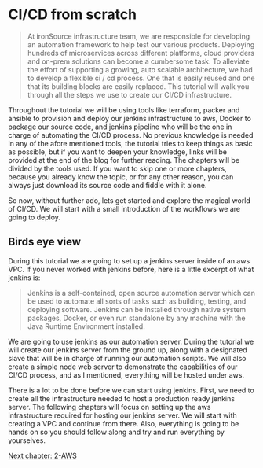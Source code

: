 # CI/CD from scratch

> At ironSource infrastructure team, we are responsible for developing an automation framework to help test our various products.
Deploying hundreds of microservices across different platforms, cloud providers and on-prem solutions can become a cumbersome
task. To alleviate the effort of supporting a growing, auto scalable architecture, we had to develop a flexible ci / cd process. One that is easily reused and one that its building blocks are easily replaced. 
This tutorial will walk you through all the steps we use to create our CI/CD infrastructure. 

Throughout the tutorial we will be using tools like terraform, packer and ansible to provision and deploy our jenkins infrastructure to aws, Docker to package our source code, and jenkins pipeline who will be the one in charge of automating the CI/CD process.
No previous knowledge is needed in any of the afore mentioned tools, the tutorial tries to keep things as basic as possible, but if you want to deepen your knowledge, 
links will be provided at the end of the blog for further reading. The chapters will be divided by the tools used. If you want to skip one or more 
chapters, because you already know the topic, or for any other reason, you can always just download its source code and fiddle with it alone. 

So now, without further ado, lets get started and explore the magical world of CI/CD. We will start with a small introduction of the workflows we are going to deploy. 

## Birds eye view

During this tutorial we are going to set up a jenkins server inside of an aws VPC. 
If you never worked with jenkins before, here is a little excerpt of what jenkins is: 

>Jenkins is a self-contained, open source automation server which can be used to automate all sorts of tasks such as building, testing, and deploying software. Jenkins can be installed through native system packages, Docker, or even run standalone by any machine with the Java Runtime Environment installed.

We are going to use jenkins as our automation server. 
During the tutorial we will create our jenkins server from the ground up, 
along with a designated slave that will be in charge of running our automation scripts. 
We will also create a simple node web server to demonstrate the capabilities of our CI/CD process, and as I mentioned, 
everything will be hosted under aws.

There is a lot to be done before we can start using jenkins. First, we need to create all the infrastructure 
needed to host a production ready jenkins server. 
The following chapters will focus on setting up the aws infrastructure required for hosting our jenkins server. We will 
start with creating a VPC and continue from there.
Also, everything is going to be hands on so you should follow along and try and run everything by yourselves.

[Next chapter: 2-AWS](https://github.com/ironSource/ci-cd-from-scratch/tree/master/src/tutorial/2-aws) 

